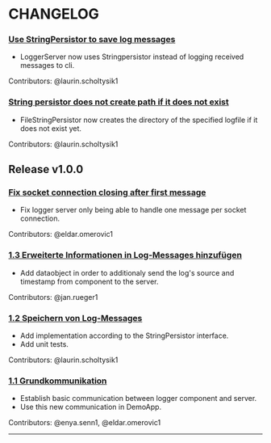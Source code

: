 # CHANGELOG

### [Use StringPersistor to save log messages](https://gitlab.switch.ch/hslu/edu/bachelor-computer-science/vsk/24fs01/g08/g08-documentation/-/issues/12)

- LoggerServer now uses Stringpersistor instead of logging received messages to cli.

Contributors: @laurin.scholtysik1

### [String persistor does not create path if it does not exist](https://gitlab.switch.ch/hslu/edu/bachelor-computer-science/vsk/24fs01/g08/g08-documentation/-/issues/20)

- FileStringPersistor now creates the directory of the specified logfile if it does not exist yet.

Contributors: @laurin.scholtysik1

## Release v1.0.0

### [Fix socket connection closing after first message](https://gitlab.switch.ch/hslu/edu/bachelor-computer-science/vsk/24fs01/g08/g08-documentation/-/issues/9)

- Fix logger server only being able to handle one message per socket connection.

Contributors: @eldar.omerovic1

### [1.3 Erweiterte Informationen in Log-Messages hinzufügen](https://gitlab.switch.ch/hslu/edu/bachelor-computer-science/vsk/24fs01/g08/g08-documentation/-/issues/4)

- Add dataobject in order to additionaly send the log's source and timestamp from component to the server.

Contributors: @jan.rueger1

### [1.2 Speichern von Log-Messages](https://gitlab.switch.ch/hslu/edu/bachelor-computer-science/vsk/24fs01/g08/g08-documentation/-/issues/3)

- Add implementation according to the StringPersistor interface.
- Add unit tests.

Contributors: @laurin.scholtysik1

### [1.1 Grundkommunikation](https://gitlab.switch.ch/hslu/edu/bachelor-computer-science/vsk/24fs01/g08/g08-documentation/-/issues/1)

- Establish basic communication between logger component and server.
- Use this new communication in DemoApp.

Contributors: @enya.senn1, @eldar.omerovic1

---

